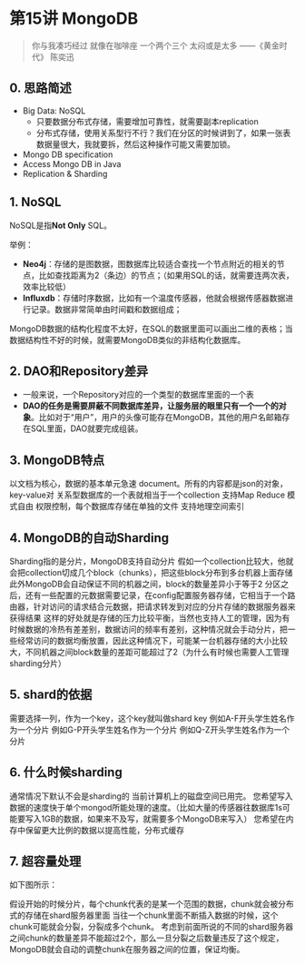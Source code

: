 # 第15讲 MongoDB

> 你与我凑巧经过
就像在咖啡座
一个两个三个
太闷或是太多
> ——《黄金时代》 陈奕迅

## 0. 思路简述

- Big Data: NoSQL
  - 只要数据分布式存储，需要增加可靠性，就需要副本replication
  - 分布式存储，使用关系型行不行？我们在分区的时候讲到了，如果一张表数据量很大，我就要拆，然后这种操作可能又需要加锁。
- Mongo DB specification
- Access Mongo DB in Java
- Replication & Sharding

## 1. NoSQL
NoSQL是指**Not Only** SQL。

举例：
- **Neo4j**：存储的是图数据，图数据库比较适合查找一个节点附近的相关的节点，比如查找距离为2（条边）的节点；（如果用SQL的话，就需要连两次表，效率比较低）
- **Influxdb**：存储时序数据，比如有一个温度传感器，他就会根据传感器数据进行记录。数据非常简单由时间戳和数据组成；

MongoDB数据的结构化程度不太好，在SQL的数据里面可以画出二维的表格；当数据结构性不好的时候，就需要MongoDB类似的非结构化数据库。

## 2. DAO和Repository差异

- 一般来说，一个Repository对应的一个类型的数据库里面的一个表
- **DAO的任务是需要屏蔽不同数据库差异，让服务层的眼里只有一个一个的对象**。比如对于“用户”，用户的头像可能存在MongoDB，其他的用户名邮箱存在SQL里面，DAO就要完成组装。

## 3. MongoDB特点

以文档为核心，数据的基本单元急速 document。所有的内容都是json的对象，key-value对
关系型数据库的一个表就相当于一个collection
支持Map Reduce
模式自由
权限控制，每个数据库存储在单独的文件
支持地理空间索引

## 4. MongoDB的自动Sharding

Sharding指的是分片，MongoDB支持自动分片
假如一个collection比较大，他就会把collection切成几个block（chunks），把这些block分布到多台机器上面存储
此外MongoDB会自动保证不同的机器之间，block的数量差异小于等于2
分区之后，还有一些配置的元数据需要记录，在config配置服务器存储，它相当于一个路由器，针对访问的请求结合元数据，把请求转发到对应的分片存储的数据服务器来获得结果
这样的好处就是存储的压力比较平衡，当然也支持人工的管理，因为有时候数据的冷热有差差别，数据访问的频率有差别，这种情况就会手动分片，把一些经常访问的数据均衡放置，因此这种情况下，可能某一台机器存储的大小比较大，不同机器之间block数量的差距可能超过了2（为什么有时候也需要人工管理sharding分片）

## 5. shard的依据

需要选择一列，作为一个key，这个key就叫做shard key
例如A-F开头学生姓名作为一个分片
例如G-P开头学生姓名作为一个分片
例如Q-Z开头学生姓名作为一个分片

## 6. 什么时候sharding

通常情况下默认不会是sharding的
当前计算机上的磁盘空间已用完。
您希望写入数据的速度快于单个mongod所能处理的速度。（比如大量的传感器往数据库1s可能要写入1GB的数据，如果来不及写，就需要多个MongoDB来写入）
您希望在内存中保留更大比例的数据以提高性能，分布式缓存

## 7. 超容量处理
如下图所示：

假设开始的时候分片，每个chunk代表的是某一个范围的数据，chunk就会被分布式的存储在shard服务器里面
当往一个chunk里面不断插入数据的时候，这个chunk可能就会分裂，分裂成多个chunk。
考虑到前面所说的不同的shard服务器之间chunk的数量差异不能超过2个，那么一旦分裂之后数量违反了这个规定，MongoDB就会自动的调整chunk在服务器之间的位置，保证均衡。